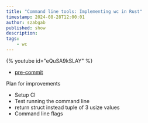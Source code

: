 ```yaml
---
title: "Command line tools: Implementing wc in Rust"
timestamp: 2024-08-28T12:00:01
author: szabgab
published: show
description:
tags:
    - wc
---
```


{% youtube id="eQuSA9kSLAY" %}

* [pre-commit](https://pre-commit.com/)


Plan for improvements

* Setup CI
* Test running the command line
* return struct instead tuple of 3 usize values
* Command line flags


